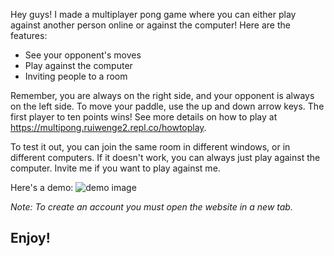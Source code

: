 Hey guys! I made a multiplayer pong game where you can either play against another person online or against the computer! Here are the features:

- See your opponent's moves
- Play against the computer
- Inviting people to a room

Remember, you are always on the right side, and your opponent is always on the left side. To move your paddle, use the up and down arrow keys. The first player to ten points wins! See more details on how to play at https://multipong.ruiwenge2.repl.co/howtoplay.

To test it out, you can join the same room in different windows, or in different computers. If it doesn't work, you can always just play against the computer. Invite me if you want to play against me.

Here's a demo:
![demo image](https://multipong.ruiwenge2.repl.co/img/demo.gif)

*Note: To create an account you must open the website in a new tab.*

## Enjoy!
